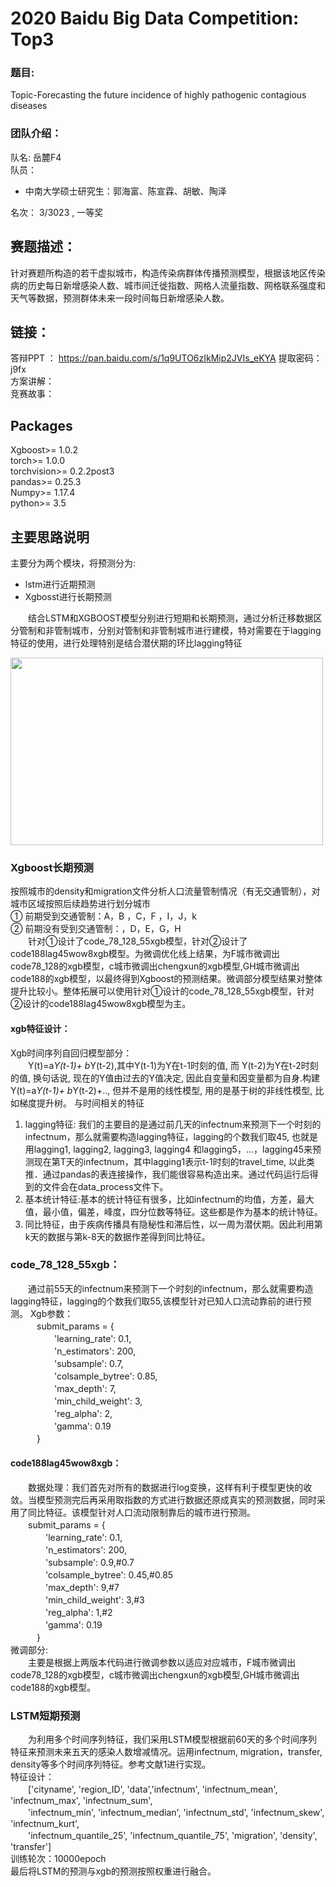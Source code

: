 # 2020 Baidu Big Data Competition: Top3
### 题目:
Topic-Forecasting the future incidence of highly pathogenic contagious diseases
### 团队介绍：
队名: 岳麓F4  
队员： 
* 中南大学硕士研究生：郭海富、陈宣霖、胡敏、陶泽

名次： 3/3023 , 一等奖

## 赛题描述：
针对赛题所构造的若干虚拟城市，构造传染病群体传播预测模型，根据该地区传染病的历史每日新增感染人数、城市间迁徙指数、网格人流量指数、网格联系强度和天气等数据，预测群体未来一段时间每日新增感染人数。

## 链接：
答辩PPT ： https://pan.baidu.com/s/1q9UTO6zIkMip2JVIs_eKYA  提取密码：j9fx    
方案讲解：   
竞赛故事：   

## Packages

Xgboost>=          1.0.2  
torch>=            1.0.0    
torchvision>=      0.2.2post3   
pandas>=           0.25.3   
Numpy>=            1.17.4   
python>=           3.5    

## 主要思路说明
主要分为两个模块，将预测分为:   
* lstm进行近期预测 
* Xgbosst进行长期预测

　　结合LSTM和XGBOOST模型分别进行短期和长期预测，通过分析迁移数据区分管制和非管制城市，分别对管制和非管制城市进行建模，特对需要在于lagging特征的使用，进行处理特别是结合潜伏期的环比lagging特征  
  
<img src="https://github.com/zhuwanling/2020-Baidu-Big-Data-Competition/blob/main/Image/%E5%9B%BE%E7%89%871.png" width="500" height="300"  align=center />    

###  Xgboost长期预测   
 按照城市的density和migration文件分析人口流量管制情况（有无交通管制），对城市区域按照后续趋势进行划分城市  
 ①	 前期受到交通管制：A，B ，C，F ，I，J，k  
 ②	 前期没有受到交通管制：，D，E，G，H  
　　针对①设计了code_78_128_55xgb模型，针对②设计了code188lag45wow8xgb模型。为微调优化线上结果，为F城市微调出code78_128的xgb模型，c城市微调出chengxun的xgb模型,GH城市微调出code188的xgb模型，以最终得到Xgboost的预测结果。微调部分模型结果对整体提升比较小。整体拓展可以使用针对①设计的code_78_128_55xgb模型，针对②设计的code188lag45wow8xgb模型为主。  
  
#### xgb特征设计：
Xgb时间序列自回归模型部分：  
　　Y(t)=a*Y(t-1)+ b*Y(t-2),其中Y(t-1)为Y在t-1时刻的值, 而 Y(t-2)为Y在t-2时刻的值, 换句话说, 现在的Y值由过去的Y值决定, 因此自变量和因变量都为自身.构建Y(t)=a*Y(t-1)+ b*Y(t-2)+.., 但并不是用的线性模型, 用的是基于树的非线性模型, 比如梯度提升树。
与时间相关的特征
1.	lagging特征: 我们的主要目的是通过前几天的infectnum来预测下一个时刻的infectnum，那么就需要构造lagging特征，lagging的个数我们取45,  也就是用lagging1, lagging2, lagging3, lagging4 和lagging5，...，lagging45来预测现在第T天的infectnum，其中lagging1表示t-1时刻的travel_time, 以此类推．通过pandas的表连接操作，我们能很容易构造出来。通过代码运行后得到的文件会在data_process文件下。
2.	基本统计特征:基本的统计特征有很多，比如infectnum的均值，方差，最大值，最小值，偏差，峰度，四分位数等特征。这些都是作为基本的统计特征。
3.	同比特征，由于疾病传播具有隐秘性和滞后性，以一周为潜伏期。因此利用第k天的数据与第k-8天的数据作差得到同比特征。

### code_78_128_55xgb：
　　通过前55天的infectnum来预测下一个时刻的infectnum，那么就需要构造lagging特征，lagging的个数我们取55,该模型针对已知人口流动靠前的进行预测。
Xgb参数：  
　　　submit_params = {  
　　　　　'learning_rate': 0.1,  
　　　　　'n_estimators': 200,  
　　　　　'subsample': 0.7,  
　　　　　'colsample_bytree': 0.85,  
　　　　　'max_depth': 7,  
　　　　　'min_child_weight': 3,  
　　　　　'reg_alpha': 2,  
　　　　　'gamma': 0.19  
　　　}  
#### code188lag45wow8xgb：
　　数据处理：我们首先对所有的数据进行log变换，这样有利于模型更快的收敛。当模型预测完后再采用取指数的方式进行数据还原成真实的预测数据，同时采用了同比特征。该模型针对人口流动限制靠后的城市进行预测。  
　　submit_params = {  
　　　　'learning_rate': 0.1,  
　　　　'n_estimators': 200,  
　　　　'subsample': 0.9,#0.7  
　　　　'colsample_bytree': 0.45,#0.85  
　　　　'max_depth': 9,#7  
　　　　'min_child_weight': 3,#3  
　　　　'reg_alpha': 1,#2  
　　　　'gamma': 0.19  
　　　}  
微调部分:  
　　主要是根据上两版本代码进行微调参数以适应对应城市，F城市微调出code78_128的xgb模型，c城市微调出chengxun的xgb模型,GH城市微调出code188的xgb模型。
### LSTM短期预测
　　为利用多个时间序列特征，我们采用LSTM模型根据前60天的多个时间序列特征来预测未来五天的感染人数增减情况。运用infectnum, migration，transfer, density等多个时间序列特征。参考文献1进行实现。  
特征设计：  
　　['cityname', 'region_ID', 'data','infectnum', 'infectnum_mean', 'infectnum_max', 'infectnum_sum',   
　　'infectnum_min', 'infectnum_median', 'infectnum_std', 'infectnum_skew', 'infectnum_kurt',   
　　'infectnum_quantile_25', 'infectnum_quantile_75', 'migration', 'density', 'transfer']  
训练轮次：10000epoch  
最后将LSTM的预测与xgb的预测按照权重进行融合。　　


